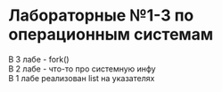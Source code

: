 # Лабораторные №1-3 по операционным системам

В 3 лабе - fork()  
В 2 лабе - что-то про системную инфу  
В 1 лабе реализован list на указателях
